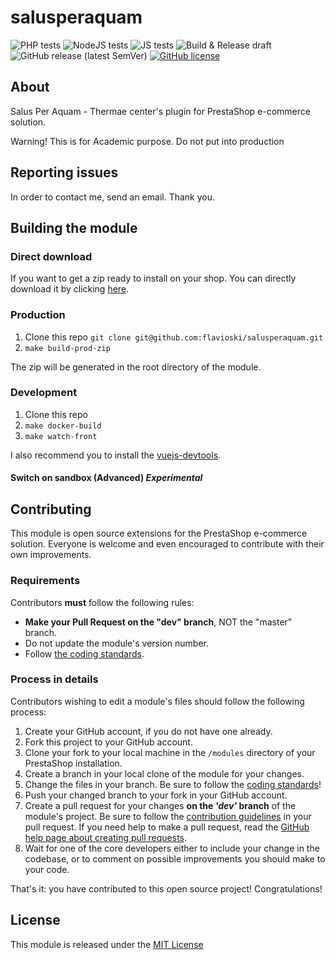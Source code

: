# salusperaquam

![PHP tests](https://github.com/flavioski/salusperaquam/workflows/PHP%20tests/badge.svg)
![NodeJS tests](https://github.com/flavioski/salusperaquam/workflows/NodeJS%20tests/badge.svg)
![JS tests](https://github.com/flavioski/salusperaquam/workflows/JS%20tests/badge.svg)
![Build & Release draft](https://github.com/flavioski/salusperaquam/workflows/Build%20&%20Release%20draft/badge.svg)
![GitHub release (latest SemVer)](https://img.shields.io/github/v/release/flavioski/salusperaquam)
[![GitHub license](https://img.shields.io/github/license/flavioski/salusperaquam)](https://github.com/flavioski/salusperaquam/LICENSE.md)

## About
Salus Per Aquam - Thermae center's plugin for PrestaShop e-commerce solution.

Warning! This is for Academic purpose. Do not put into production

## Reporting issues

In order to contact me, send an email. Thank you.

## Building the module


### Direct download

If you want to get a zip ready to install on your shop. You can directly download it by clicking [here][direct-download].


### Production

1. Clone this repo `git clone git@github.com:flavioski/salusperaquam.git`
2. `make build-prod-zip`

The zip will be generated in the root directory of the module.

### Development

1. Clone this repo
2. `make docker-build`
3. `make watch-front`

I also recommend you to install the [vuejs-devtools][vuejs-devtools].

#### Switch on sandbox (Advanced) *Experimental*


## Contributing

This module is open source extensions for the PrestaShop e-commerce solution. Everyone is welcome and even encouraged to contribute with their own improvements.

### Requirements

Contributors **must** follow the following rules:

* **Make your Pull Request on the "dev" branch**, NOT the "master" branch.
* Do not update the module's version number.
* Follow [the coding standards][1].

### Process in details

Contributors wishing to edit a module's files should follow the following process:

1. Create your GitHub account, if you do not have one already.
2. Fork this project to your GitHub account.
3. Clone your fork to your local machine in the ```/modules``` directory of your PrestaShop installation.
4. Create a branch in your local clone of the module for your changes.
5. Change the files in your branch. Be sure to follow the [coding standards][1]!
6. Push your changed branch to your fork in your GitHub account.
7. Create a pull request for your changes **on the _'dev'_ branch** of the module's project. Be sure to follow the [contribution guidelines][2] in your pull request. If you need help to make a pull request, read the [GitHub help page about creating pull requests][3].
8. Wait for one of the core developers either to include your change in the codebase, or to comment on possible improvements you should make to your code.

That's it: you have contributed to this open source project! Congratulations!

## License

This module is released under the [MIT License][MIT]


[vuejs]: https://vuejs.org/
[vuejs-devtools]: https://github.com/vuejs/vue-devtools
[direct-download]: https://github.com/flavioski/salusperaquam/releases/latest/download/salusperaquam.zip
[1]: https://devdocs.prestashop.com/1.7/development/coding-standards/
[2]: https://devdocs.prestashop.com/1.7/contribute/contribution-guidelines/
[3]: https://help.github.com/articles/using-pull-requests
[AFL-3.0]: https://opensource.org/licenses/AFL-3.0
[MIT]: https://opensource.org/licenses/MIT
